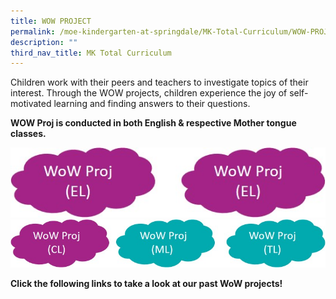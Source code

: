 ```yaml
---
title: WOW PROJECT
permalink: /moe-kindergarten-at-springdale/MK-Total-Curriculum/WOW-PROJECT
description: ""
third_nav_title: MK Total Curriculum
---
```

Children work with their peers and teachers to investigate topics of their interest. Through the WOW projects, children experience the joy of self-motivated learning and finding answers to their questions.  
  
**WOW Proj is conducted in both English & respective Mother tongue classes.**

![](/images/WOW1.jpeg)
![](/images/WOW2.jpeg)

**Click the following links to take a look at our past WoW projects!**

